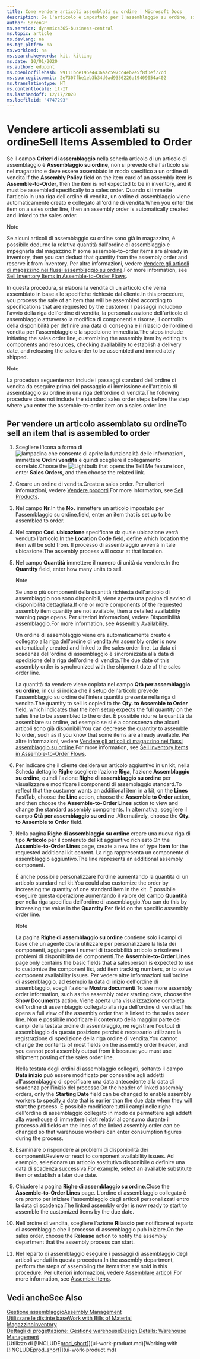 ```yaml
---
title: Come vendere articoli assemblati su ordine | Microsoft Docs
description: Se l'articolo è impostato per l'assemblaggio su ordine, si presume che l'articolo non sia in magazzino e debba essere combinato in modo specifico a un ordine di vendita. Quando si immette l'articolo in una riga dell'ordine di vendita, un ordine di assemblaggio viene automaticamente creato e collegato all'ordine di vendita.
author: SorenGP
ms.service: dynamics365-business-central
ms.topic: article
ms.devlang: na
ms.tgt_pltfrm: na
ms.workload: na
ms.search.keywords: kit, kitting
ms.date: 10/01/2020
ms.author: edupont
ms.openlocfilehash: 99111bce195e4436aac597cc4eb2e5f8f3ef77cd
ms.sourcegitcommit: 2e7307fbe1eb3b34d0ad9356226a19409054a402
ms.translationtype: HT
ms.contentlocale: it-IT
ms.lasthandoff: 12/17/2020
ms.locfileid: "4747293"
---
```

# <a name="sell-items-assembled-to-order"></a><span data-ttu-id="93776-104">Vendere articoli assemblati su ordine</span><span class="sxs-lookup"><span data-stu-id="93776-104">Sell Items Assembled to Order</span></span>
<span data-ttu-id="93776-105">Se il campo **Criteri di assemblaggio** nella scheda articolo di un articolo di assemblaggio è **Assemblaggio su ordine**, non si prevede che l'articolo sia nel magazzino e deve essere assemblato in modo specifico a un ordine di vendita.</span><span class="sxs-lookup"><span data-stu-id="93776-105">If the **Assembly Policy** field on the item card of an assembly item is **Assemble-to-Order**, then the item is not expected to be in inventory, and it must be assembled specifically to a sales order.</span></span> <span data-ttu-id="93776-106">Quando si immette l'articolo in una riga dell'ordine di vendita, un ordine di assemblaggio viene automaticamente creato e collegato all'ordine di vendita.</span><span class="sxs-lookup"><span data-stu-id="93776-106">When you enter the item on a sales order line, then an assembly order is automatically created and linked to the sales order.</span></span>  

> [!NOTE]  
>  <span data-ttu-id="93776-107">Se alcuni articoli di assemblaggio su ordine sono già in magazzino, è possibile dedurne la relativa quantità dall'ordine di assemblaggio e impegnarla dal magazzino.</span><span class="sxs-lookup"><span data-stu-id="93776-107">If some assemble-to-order items are already in inventory, then you can deduct that quantity from the assembly order and reserve it from inventory.</span></span> <span data-ttu-id="93776-108">Per altre informazioni, vedere [Vendere gli articoli di magazzino nei flussi assemblaggio su ordine](assembly-how-to-sell-assemble-to-order-items-and-inventory-items-together.md).</span><span class="sxs-lookup"><span data-stu-id="93776-108">For more information, see [Sell Inventory Items in Assemble-to-Order Flows](assembly-how-to-sell-assemble-to-order-items-and-inventory-items-together.md).</span></span>  

<span data-ttu-id="93776-109">In questa procedura, si elabora la vendita di un articolo che verrà assemblato in base alle specifiche richieste dal cliente.</span><span class="sxs-lookup"><span data-stu-id="93776-109">In this procedure, you process the sale of an item that will be assembled according to specifications that are requested by the customer.</span></span> <span data-ttu-id="93776-110">I passaggi includono l'avvio della riga dell'ordine di vendita, la personalizzazione dell'articolo di assemblaggio attraverso la modifica di componenti e risorse, il controllo della disponibilità per definire una data di consegna e il rilascio dell'ordine di vendita per l'assemblaggio e la spedizione immediata.</span><span class="sxs-lookup"><span data-stu-id="93776-110">The steps include initiating the sales order line, customizing the assembly item by editing its components and resources, checking availability to establish a delivery date, and releasing the sales order to be assembled and immediately shipped.</span></span>  

> [!NOTE]  
>  <span data-ttu-id="93776-111">La procedura seguente non include i passaggi standard dell'ordine di vendita da eseguire prima del passaggio di immissione dell'articolo di assemblaggio su ordine in una riga dell'ordine di vendita.</span><span class="sxs-lookup"><span data-stu-id="93776-111">The following procedure does not include the standard sales order steps before the step where you enter the assemble-to-order item on a sales order line.</span></span>  

## <a name="to-sell-an-item-that-is-assembled-to-order"></a><span data-ttu-id="93776-112">Per vendere un articolo assemblato su ordine</span><span class="sxs-lookup"><span data-stu-id="93776-112">To sell an item that is assembled to order</span></span>  
1.  <span data-ttu-id="93776-113">Scegliere l'icona a forma di ![lampadina che consente di aprire la funzionalità delle informazioni](media/ui-search/search_small.png "Informazioni sull'operazione che si desidera eseguire"), immettere **Ordini vendita** e quindi scegliere il collegamento correlato.</span><span class="sxs-lookup"><span data-stu-id="93776-113">Choose the ![Lightbulb that opens the Tell Me feature](media/ui-search/search_small.png "Tell me what you want to do") icon, enter **Sales Orders**, and then choose the related link.</span></span>  
2.  <span data-ttu-id="93776-114">Creare un ordine di vendita.</span><span class="sxs-lookup"><span data-stu-id="93776-114">Create a sales order.</span></span> <span data-ttu-id="93776-115">Per ulteriori informazioni, vedere [Vendere prodotti](sales-how-sell-products.md).</span><span class="sxs-lookup"><span data-stu-id="93776-115">For more information, see [Sell Products](sales-how-sell-products.md).</span></span>  
3.  <span data-ttu-id="93776-116">Nel campo **Nr.**</span><span class="sxs-lookup"><span data-stu-id="93776-116">In the **No.**</span></span> <span data-ttu-id="93776-117">immettere un articolo impostato per l'assemblaggio su ordine.</span><span class="sxs-lookup"><span data-stu-id="93776-117">field, enter an item that is set up to be assembled to order.</span></span>  
4.  <span data-ttu-id="93776-118">Nel campo **Cod. ubicazione** specificare da quale ubicazione verrà venduto l'articolo.</span><span class="sxs-lookup"><span data-stu-id="93776-118">In the **Location Code** field, define which location the item will be sold from.</span></span> <span data-ttu-id="93776-119">Il processo di assemblaggio avverrà in tale ubicazione.</span><span class="sxs-lookup"><span data-stu-id="93776-119">The assembly process will occur at that location.</span></span>  
5.  <span data-ttu-id="93776-120">Nel campo **Quantità** immettere il numero di unità da vendere.</span><span class="sxs-lookup"><span data-stu-id="93776-120">In the **Quantity** field, enter how many units to sell.</span></span>  

    > [!NOTE]  
    >  <span data-ttu-id="93776-121">Se uno o più componenti della quantità richiesta dell'articolo di assemblaggio non sono disponibili, viene aperta una pagina di avviso di disponibilità dettagliata.</span><span class="sxs-lookup"><span data-stu-id="93776-121">If one or more components of the requested assembly item quantity are not available, then a detailed availability warning page opens.</span></span> <span data-ttu-id="93776-122">Per ulteriori informazioni, vedere Disponibilità assemblaggio.</span><span class="sxs-lookup"><span data-stu-id="93776-122">For more information, see Assembly Availability.</span></span>  

    <span data-ttu-id="93776-123">Un ordine di assemblaggio viene ora automaticamente creato e collegato alla riga dell'ordine di vendita.</span><span class="sxs-lookup"><span data-stu-id="93776-123">An assembly order is now automatically created and linked to the sales order line.</span></span> <span data-ttu-id="93776-124">La data di scadenza dell'ordine di assemblaggio è sincronizzata alla data di spedizione della riga dell'ordine di vendita.</span><span class="sxs-lookup"><span data-stu-id="93776-124">The due date of this assembly order is synchronized with the shipment date of the sales order line.</span></span>  

    <span data-ttu-id="93776-125">La quantità da vendere viene copiata nel campo **Qtà per assemblaggio su ordine**, in cui si indica che il setup dell'articolo prevede l'assemblaggio su ordine dell'intera quantità presente nella riga di vendita.</span><span class="sxs-lookup"><span data-stu-id="93776-125">The quantity to sell is copied to the **Qty. to Assemble to Order** field, which indicates that the item setup expects the full quantity on the sales line to be assembled to the order.</span></span> <span data-ttu-id="93776-126">È possibile ridurre la quantità da assemblare su ordine, ad esempio se si è a conoscenza che alcuni articoli sono già disponibili.</span><span class="sxs-lookup"><span data-stu-id="93776-126">You can decrease the quantity to assemble to order, such as if you know that some items are already available.</span></span> <span data-ttu-id="93776-127">Per altre informazioni, vedere [Vendere gli articoli di magazzino nei flussi assemblaggio su ordine](assembly-how-to-sell-inventory-items-in-assemble-to-order-flows.md).</span><span class="sxs-lookup"><span data-stu-id="93776-127">For more information, see [Sell Inventory Items in Assemble-to-Order Flows](assembly-how-to-sell-inventory-items-in-assemble-to-order-flows.md).</span></span>  

6.  <span data-ttu-id="93776-128">Per indicare che il cliente desidera un articolo aggiuntivo in un kit, nella Scheda dettaglio **Righe** scegliere l'azione **Riga**, l'azione **Assemblaggio su ordine**, quindi l'azione **Righe di assemblaggio su ordine** per visualizzare e modificare i componenti di assemblaggio standard.</span><span class="sxs-lookup"><span data-stu-id="93776-128">To reflect that the customer wants an additional item in a kit, on the **Lines** FastTab, choose the **Line** action, choose the **Assemble to Order** action, and then choose the **Assemble-to-Order Lines** action to view and change the standard assembly components.</span></span> <span data-ttu-id="93776-129">In alternativa, scegliere il campo **Qtà per assemblaggio su ordine** .</span><span class="sxs-lookup"><span data-stu-id="93776-129">Alternatively, choose the **Qty. to Assemble to Order** field.</span></span>  
7.  <span data-ttu-id="93776-130">Nella pagina **Righe di assemblaggio su ordine** creare una nuova riga di tipo **Articolo** per il contenuto del kit aggiuntivo richiesto.</span><span class="sxs-lookup"><span data-stu-id="93776-130">On the **Assemble-to-Order Lines** page, create a new line of type **Item** for the requested additional kit content.</span></span> <span data-ttu-id="93776-131">La riga rappresenta un componente di assemblaggio aggiuntivo.</span><span class="sxs-lookup"><span data-stu-id="93776-131">The line represents an additional assembly component.</span></span>  

    <span data-ttu-id="93776-132">È anche possibile personalizzare l'ordine aumentando la quantità di un articolo standard nel kit.</span><span class="sxs-lookup"><span data-stu-id="93776-132">You could also customize the order by increasing the quantity of one standard item in the kit.</span></span> <span data-ttu-id="93776-133">È possibile eseguire questa operazione aumentando il valore del campo **Quantità per** nella riga specifica dell'ordine di assemblaggio.</span><span class="sxs-lookup"><span data-stu-id="93776-133">You can do this by increasing the value in the **Quantity Per** field on the specific assembly order line.</span></span>  

    > [!NOTE]  
    >  <span data-ttu-id="93776-134">La pagina **Righe di assemblaggio su ordine** contiene solo i campi di base che un agente dovrà utilizzare per personalizzare la lista dei componenti, aggiungere i numeri di tracciabilità articolo o risolvere i problemi di disponibilità dei componenti.</span><span class="sxs-lookup"><span data-stu-id="93776-134">The **Assemble-to-Order Lines** page only contains the basic fields that a salesperson is expected to use to customize the component list, add item tracking numbers, or to solve component availability issues.</span></span> <span data-ttu-id="93776-135">Per vedere altre informazioni sull'ordine di assemblaggio, ad esempio la data di inizio dell'ordine di assemblaggio, scegli l'azione **Mostra documenti**.</span><span class="sxs-lookup"><span data-stu-id="93776-135">To see more assembly order information, such as the assembly order starting date, choose the **Show Documents** action.</span></span> <span data-ttu-id="93776-136">Viene aperta una visualizzazione completa dell'ordine di assemblaggio collegato alla riga dell'ordine di vendita.</span><span class="sxs-lookup"><span data-stu-id="93776-136">This opens a full view of the assembly order that is linked to the sales order line.</span></span> <span data-ttu-id="93776-137">Non è possibile modificare il contenuto della maggior parte dei campi della testata ordine di assemblaggio, né registrare l'output di assemblaggio da questa posizione perché è necessario utilizzare la registrazione di spedizione della riga ordine di vendita.</span><span class="sxs-lookup"><span data-stu-id="93776-137">You cannot change the contents of most fields on the assembly order header, and you cannot post assembly output from it because you must use shipment posting of the sales order line.</span></span>  
    >   
    >  <span data-ttu-id="93776-138">Nella testata degli ordini di assemblaggio collegati, soltanto il campo **Data inizio** può essere modificato per consentire agli addetti all'assemblaggio di specificare una data antecedente alla data di scadenza per l'inizio del processo.</span><span class="sxs-lookup"><span data-stu-id="93776-138">On the header of linked assembly orders, only the **Starting Date** field can be changed to enable assembly workers to specify a date that is earlier than the due date when they will start the process.</span></span> <span data-ttu-id="93776-139">È possibile modificare tutti i campi nelle righe dell'ordine di assemblaggio collegato in modo da permettere agli addetti alla warehouse di immettere i dati relativi al consumo durante il processo.</span><span class="sxs-lookup"><span data-stu-id="93776-139">All fields on the lines of the linked assembly order can be changed so that warehouse workers can enter consumption figures during the process.</span></span>  

8.  <span data-ttu-id="93776-140">Esaminare o rispondere ai problemi di disponibilità dei componenti.</span><span class="sxs-lookup"><span data-stu-id="93776-140">Review or react to component availability issues.</span></span> <span data-ttu-id="93776-141">Ad esempio, selezionare un articolo sostitutivo disponibile o definire una data di scadenza successiva.</span><span class="sxs-lookup"><span data-stu-id="93776-141">For example, select an available substitute item or establish a later due date.</span></span>  
9. <span data-ttu-id="93776-142">Chiudere la pagina **Righe di assemblaggio su ordine**.</span><span class="sxs-lookup"><span data-stu-id="93776-142">Close the **Assemble-to-Order Lines** page.</span></span> <span data-ttu-id="93776-143">L'ordine di assemblaggio collegato è ora pronto per iniziare l'assemblaggio degli articoli personalizzati entro la data di scadenza.</span><span class="sxs-lookup"><span data-stu-id="93776-143">The linked assembly order is now ready to start to assemble the customized items by the due date.</span></span>  
10. <span data-ttu-id="93776-144">Nell'ordine di vendita, scegliere l'azione **Rilascio** per notificare al reparto di assemblaggio che il processo di assemblaggio può iniziare.</span><span class="sxs-lookup"><span data-stu-id="93776-144">On the sales order, choose the **Release** action to notify the assembly department that the assembly process can start.</span></span>  
11. <span data-ttu-id="93776-145">Nel reparto di assemblaggio eseguire i passaggi di assemblaggio degli articoli venduti in questa procedura.</span><span class="sxs-lookup"><span data-stu-id="93776-145">In the assembly department, perform the steps of assembling the items that are sold in this procedure.</span></span> <span data-ttu-id="93776-146">Per ulteriori informazioni, vedere [Assemblare articoli](assembly-how-to-assemble-items.md).</span><span class="sxs-lookup"><span data-stu-id="93776-146">For more information, see [Assemble Items](assembly-how-to-assemble-items.md).</span></span>  

## <a name="see-also"></a><span data-ttu-id="93776-147">Vedi anche</span><span class="sxs-lookup"><span data-stu-id="93776-147">See Also</span></span>  
[<span data-ttu-id="93776-148">Gestione assemblaggio</span><span class="sxs-lookup"><span data-stu-id="93776-148">Assembly Management</span></span>](assembly-assemble-items.md)  
[<span data-ttu-id="93776-149">Utilizzare le distinte base</span><span class="sxs-lookup"><span data-stu-id="93776-149">Work with Bills of Material</span></span>](inventory-how-work-BOMs.md)  
[<span data-ttu-id="93776-150">Magazzino</span><span class="sxs-lookup"><span data-stu-id="93776-150">Inventory</span></span>](inventory-manage-inventory.md)  
[<span data-ttu-id="93776-151">Dettagli di progettazione: Gestione warehouse</span><span class="sxs-lookup"><span data-stu-id="93776-151">Design Details: Warehouse Management</span></span>](design-details-warehouse-management.md)  
<span data-ttu-id="93776-152">[Utilizzo di [!INCLUDE[prod_short](includes/prod_short.md)]](ui-work-product.md)</span><span class="sxs-lookup"><span data-stu-id="93776-152">[Working with [!INCLUDE[prod_short](includes/prod_short.md)]](ui-work-product.md)</span></span>
